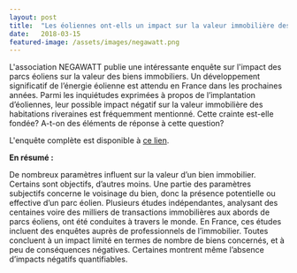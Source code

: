 ```yaml
---
layout: post
title:  "Les éoliennes ont-ells un impact sur la valeur immobilière des habitations?"
date:   2018-03-15
featured-image: /assets/images/negawatt.png
---
```

L'association NEGAWATT publie une intéressante enquête sur l'impact des parcs éoliens sur la valeur des biens immobiliers. Un développement significatif de l’énergie éolienne est attendu en France dans les prochaines années. Parmi les inquiétudes exprimées à propos de l’implantation d’éoliennes, leur possible impact négatif sur la valeur immobilière des habitations riveraines est fréquemment mentionné. Cette crainte est-elle fondée? A-t-on des éléments de réponse à cette question?

L'enquête complète est disponible à <a href="http://decrypterlenergie.org/les-eoliennes-ont-elles-un-impact-sur-la-valeur-immobiliere-des-habitations">ce lien</a>.

**En résumé :**

De nombreux paramètres influent sur la valeur d’un bien immobilier. Certains sont objectifs, d’autres moins. Une partie des paramètres subjectifs concerne le voisinage du bien, donc la présence potentielle ou effective d’un parc éolien.
Plusieurs études indépendantes, analysant des centaines voire des milliers de transactions immobilières aux abords de parcs éoliens, ont été conduites à travers le monde. En France, ces études incluent des enquêtes auprès de professionnels de l’immobilier. Toutes concluent à un impact limité en termes de nombre de biens concernés, et à peu de conséquences négatives. Certaines montrent même l’absence d’impacts négatifs quantifiables.